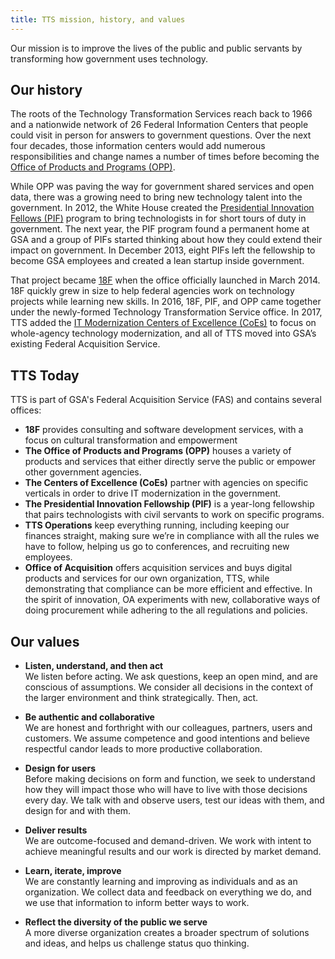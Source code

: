 ```yaml
---
title: TTS mission, history, and values
---
```


Our mission is to improve the lives of the public and public servants by transforming how government uses technology.

## Our history

The roots of the Technology Transformation Services reach back to 1966 and a nationwide network of 26 Federal Information Centers that people could visit in person for answers to government questions. Over the next four decades, those information centers would add numerous responsibilities and change names a number of times before becoming the [Office of Products and Programs (OPP)](https://handbook.18f.gov/office-of-products-and-programs/).

While OPP was paving the way for government shared services and open data, there was a growing need to bring new technology talent into the government. In 2012, the White House created the [Presidential Innovation Fellows (PIF)](https://presidentialinnovationfellows.gov/) program to bring technologists in for short tours of duty in government. The next year, the PIF program found a permanent home at GSA and a group of PIFs started thinking about how they could extend their impact on government. In December 2013, eight PIFs left the fellowship to become GSA employees and created a lean startup inside government.

That project became [18F](https://18f.gsa.gov/) when the office officially launched in March 2014. 18F quickly grew in size to help federal agencies work on technology projects while learning new skills. In 2016, 18F, PIF, and OPP came together under the newly-formed Technology Transformation Service office. In 2017, TTS added the [IT Modernization Centers of Excellence (CoEs)](https://coe.gsa.gov/) to focus on whole-agency technology modernization, and all of TTS moved into GSA’s existing Federal Acquisition Service.


## TTS Today

TTS is part of GSA's Federal Acquisition Service (FAS) and contains several offices:  

- **18F** provides consulting and software development services, with a focus on cultural transformation and empowerment
- **The Office of Products and Programs (OPP)** houses a variety of products and services that either directly serve the public or empower other government agencies.
- **The Centers of Excellence (CoEs)** partner with agencies on specific verticals in order to drive IT modernization in the government.
- **The Presidential Innovation Fellowship (PIF)**  is a year-long fellowship that pairs technologists with civil servants to work on specific programs.
- **TTS Operations** keep everything running, including keeping our finances straight, making sure we’re in compliance with all the rules we have to follow, helping us go to conferences, and recruiting new employees. 
- **Office of Acquisition** offers acquisition services and buys digital products and services for our own organization, TTS, while  demonstrating that compliance can be more efficient and effective. In the spirit of innovation, OA experiments with new, collaborative ways of doing procurement while adhering to the all regulations and policies.


## Our values

* **Listen, understand, and then act**  
    We listen before acting. We ask questions, keep an open mind, and are conscious of assumptions. We consider all decisions in the context of the larger environment and think strategically. Then, act.

* **Be authentic and collaborative**  
    We are honest and forthright with our colleagues, partners, users and customers. We assume competence and good intentions and believe respectful candor leads to more productive collaboration.

* **Design for users**  
    Before making decisions on form and function, we seek to understand how they will impact those who will have to live with those decisions every day. We talk with and observe users, test our ideas with them, and design for and with them.

* **Deliver results**  
    We are outcome-focused and demand-driven. We work with intent to achieve meaningful results and our work is directed by market demand.

* **Learn, iterate, improve**  
    We are constantly learning and improving as individuals and as an organization. We collect data and feedback on everything we do, and we use that information to inform better ways to work.

* **Reflect the diversity of the public we serve**  
    A more diverse organization creates a broader spectrum of solutions and ideas, and helps us challenge status quo thinking.
